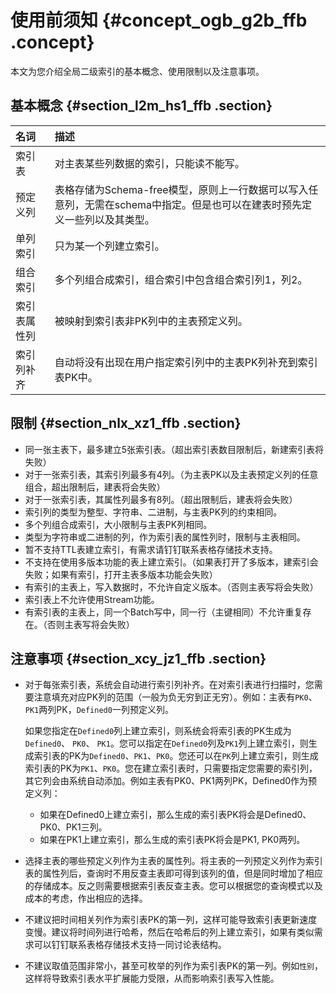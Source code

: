 # 使用前须知 {#concept_ogb_g2b_ffb .concept}

本文为您介绍全局二级索引的基本概念、使用限制以及注意事项。

## 基本概念 {#section_l2m_hs1_ffb .section}

|名词|描述|
|:-|:-|
|索引表|对主表某些列数据的索引，只能读不能写。|
|预定义列|表格存储为Schema-free模型，原则上一行数据可以写入任意列，无需在schema中指定。但是也可以在建表时预先定义一些列以及其类型。|
|单列索引|只为某一个列建立索引。|
|组合索引|多个列组合成索引，组合索引中包含组合索引列1，列2。|
|索引表属性列|被映射到索引表非PK列中的主表预定义列。|
|索引列补齐|自动将没有出现在用户指定索引列中的主表PK列补充到索引表PK中。|

## 限制 {#section_nlx_xz1_ffb .section}

-   同一张主表下，最多建立5张索引表。（超出索引表数目限制后，新建索引表将失败）
-   对于一张索引表，其索引列最多有4列。（为主表PK以及主表预定义列的任意组合，超出限制后，建表将会失败）
-   对于一张索引表，其属性列最多有8列。（超出限制后，建表将会失败）
-   索引列的类型为整型、字符串、二进制，与主表PK列的约束相同。
-   多个列组合成索引，大小限制与主表PK列相同。
-   类型为字符串或二进制的列，作为索引表的属性列时，限制与主表相同。
-   暂不支持TTL表建立索引，有需求请钉钉联系表格存储技术支持。
-   不支持在使用多版本功能的表上建立索引。（如果表打开了多版本，建索引会失败；如果有索引，打开主表多版本功能会失败）
-   有索引的主表上，写入数据时，不允许自定义版本。（否则主表写将会失败）
-   索引表上不允许使用Stream功能。
-   有索引表的主表上，同一个Batch写中，同一行（主键相同）不允许重复存在。（否则主表写将会失败）

## 注意事项 {#section_xcy_jz1_ffb .section}

-   对于每张索引表，系统会自动进行索引列补齐。在对索引表进行扫描时，您需要注意填充对应PK列的范围（一般为负无穷到正无穷）。例如：主表有`PK0`、`PK1`两列PK，`Defined0`一列预定义列。

    如果您指定在`Defined0`列上建立索引，则系统会将索引表的PK生成为`Defined0`、 `PK0`、 `PK1`。您可以指定在`Defined0`列及`PK1`列上建立索引，则生成索引表的PK为`Defined0`、`PK1`、`PK0`。您还可以在`PK`列上建立索引，则生成索引表的PK为`PK1`、`PK0`。您在建立索引表时，只需要指定您需要的索引列，其它列会由系统自动添加。例如主表有PK0、PK1两列PK，Defined0作为预定义列：

    -   如果在Defined0上建立索引，那么生成的索引表PK将会是Defined0、PK0、PK1三列。
    -   如果在PK1上建立索引，那么生成的索引表PK将会是PK1, PK0两列。
-   选择主表的哪些预定义列作为主表的属性列。将主表的一列预定义列作为索引表的属性列后，查询时不用反查主表即可得到该列的值，但是同时增加了相应的存储成本。反之则需要根据索引表反查主表。您可以根据您的查询模式以及成本的考虑，作出相应的选择。
-   不建议把时间相关列作为索引表PK的第一列，这样可能导致索引表更新速度变慢。建议将时间列进行哈希，然后在哈希后的列上建立索引，如果有类似需求可以钉钉联系表格存储技术支持一同讨论表结构。
-   不建议取值范围非常小，甚至可枚举的列作为索引表PK的第一列。例如`性别`，这样将导致索引表水平扩展能力受限，从而影响索引表写入性能。

